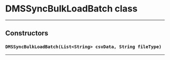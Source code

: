 # DMSSyncBulkLoadBatch class
---
## Constructors
### `DMSSyncBulkLoadBatch(List<String> csvData, String fileType)`
---

